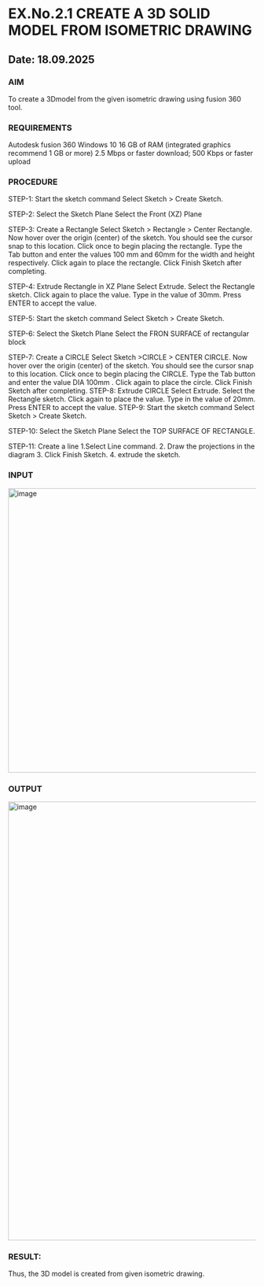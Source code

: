 # EX.No.2.1 CREATE A 3D SOLID MODEL FROM ISOMETRIC DRAWING
## Date: 18.09.2025
### AIM
To create a 3Dmodel from the given isometric drawing using fusion 360 tool.

### REQUIREMENTS
Autodesk fusion 360
Windows 10
16 GB of RAM (integrated graphics recommend 1 GB or more)
2.5 Mbps or faster download; 500 Kbps or faster upload
### PROCEDURE
STEP-1: Start the sketch command
Select Sketch > Create Sketch.

STEP-2: Select the Sketch Plane
Select the Front (XZ) Plane

STEP-3: Create a Rectangle
Select Sketch > Rectangle > Center Rectangle.
Now hover over the origin (center) of the sketch. You should see the cursor snap to this location.
Click once to begin placing the rectangle.
Type the Tab button and enter the values 100 mm and 60mm for the width and height respectively.
Click again to place the rectangle.
Click Finish Sketch after completing.

STEP-4: Extrude Rectangle in XZ Plane
Select Extrude.
Select the Rectangle sketch.
Click again to place the value.
Type in the value of 30mm.
Press ENTER to accept the value.

STEP-5: Start the sketch command
Select Sketch > Create Sketch.

STEP-6: Select the Sketch Plane
Select the FRON SURFACE of rectangular block

STEP-7: Create a CIRCLE
Select Sketch >CIRCLE > CENTER CIRCLE.
Now hover over the origin (center) of the sketch. You should see the cursor snap to this location.
Click once to begin placing the CIRCLE.
Type the Tab button and enter the value DIA 100mm .
Click again to place the circle.
Click Finish Sketch after completing.
STEP-8: Extrude CIRCLE
Select Extrude.
Select the Rectangle sketch.
Click again to place the value.
Type in the value of 20mm.
Press ENTER to accept the value.
STEP-9: Start the sketch command
Select Sketch > Create Sketch.

STEP-10: Select the Sketch Plane
Select the TOP SURFACE OF RECTANGLE.

STEP-11: Create a line
1.Select Line command.
2. Draw the projections in the diagram 
3. Click Finish Sketch.
4. extrude the sketch.
### INPUT
<img width="698" height="578" alt="image" src="https://github.com/user-attachments/assets/2a6c9efe-a9bd-480d-8e00-9cdaa82660c1" />

### OUTPUT

<img width="625" height="892" alt="image" src="https://github.com/user-attachments/assets/168b8383-a0eb-4732-b1d6-c0aa7aad5beb" />

### RESULT:
Thus, the 3D model is created from given isometric drawing.
